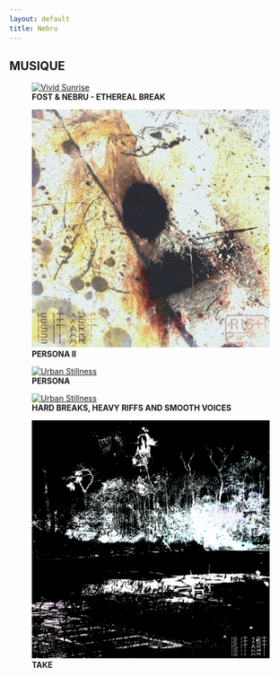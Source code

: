 ```yaml
---
layout: default
title: Nebru
---
```


<section class="image-gallery">
  <h2 class="gallery-title">MUSIQUE</h2>
  <!-- <p class="gallery-description">A curated selection of recent pieces. Click an image to view it larger.</p> -->
  <div class="gallery-images">
    <figure>
      <a href="/ethereal-break" target="_blank">
        <img src="/images/ETHEREAL BREAK.png" alt="Vivid Sunrise">
      </a>
      <figcaption>
        <strong>FOST & NEBRU - ETHEREAL BREAK</strong>
      </figcaption>
    </figure>
    <figure>
      <a href="https://too.fm/persona-ii" target="_blank">
        <img src="/images/persona_II_final2.png" alt="Dreamscape">
      </a>
      <figcaption>
        <strong>PERSONA II</strong>
      </figcaption>
    </figure>
    <figure>
      <a href="https://too.fm/persona" target="_blank">
        <img src="/images/persona_v1.png" alt="Urban Stillness">
      </a>
      <figcaption>
        <strong>PERSONA</strong>
      </figcaption>
    </figure>
    <figure>
      <a href="https://too.fm/hardbreaks_heavyriffs_smoothvoices" target="_blank">
        <img src="/images/hard_breaks_site.png" alt="Urban Stillness">
      </a>
      <figcaption>
        <strong>HARD BREAKS, HEAVY RIFFS AND SMOOTH VOICES</strong>
      </figcaption>
    </figure>
    <figure>
      <a href="https://too.fm/nebru-cxlxstical-take" target="_blank">
        <img src="/images/afterlife_vf.png" alt="Urban Stillness">
      </a>
      <figcaption>
        <strong>TAKE</strong>
      </figcaption>
    </figure>
    <!-- Add more images as needed -->
  </div>
</section>
